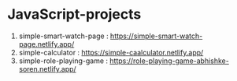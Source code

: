 # JavaScript-projects

1. simple-smart-watch-page : https://simple-smart-watch-page.netlify.app/
2. simple-calculator : https://simple-caalculator.netlify.app/
3. simple-role-playing-game : https://role-playing-game-abhishke-soren.netlify.app/
